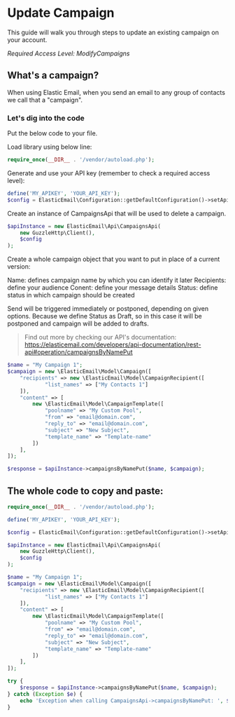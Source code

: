 # Update Campaign

This guide will walk you through steps to update an existing campaign on your account.

*Required Access Level: ModifyCampaigns*

## What's a campaign?
When using Elastic Email, when you send an email to any group of contacts we call that a "campaign".

### Let's dig into the code

Put the below code to your file.

Load library using below line:

```php
require_once(__DIR__ . '/vendor/autoload.php');
```

Generate and use your API key (remember to check a required access level): 

```php
define('MY_APIKEY', 'YOUR_API_KEY');
$config = ElasticEmail\Configuration::getDefaultConfiguration()->setApiKey('X-ElasticEmail-ApiKey', MY_APIKEY);
```

Create an instance of CampaignsApi that will be used to delete a campaign.

```php
$apiInstance = new ElasticEmail\Api\CampaignsApi(
    new GuzzleHttp\Client(),
    $config
);
```

Create a whole campaign object that you want to put in place of a current version:

Name: defines campaign name by which you can identify it later
Recipients: define your audience
Conent: define your message details
Status: define status in which campaign should be created

Send will be triggered immediately or postponed, depending on given options.
Because we define Status as Draft, so in this case it will be postponed and campaign will be added to drafts.

> Find out more by checking our API's documentation: https://elasticemail.com/developers/api-documentation/rest-api#operation/campaignsByNamePut

```php
$name = "My Campaign 1";
$campaign = new \ElasticEmail\Model\Campaign([
    "recipients" => new \ElasticEmail\Model\CampaignRecipient([
            "list_names" => ["My Contacts 1"]
    ]),
    "content" => [
        new \ElasticEmail\Model\CampaignTemplate([
            "poolname" => "My Custom Pool",
            "from" => "email@domain.com",
            "reply_to" => "email@domain.com",
            "subject" => "New Subject",
            "template_name" => "Template-name"
        ])
    ],
]);

$response = $apiInstance->campaignsByNamePut($name, $campaign);
```

## The whole code to copy and paste:

```php
require_once(__DIR__ . '/vendor/autoload.php');

define('MY_APIKEY', 'YOUR_API_KEY');

$config = ElasticEmail\Configuration::getDefaultConfiguration()->setApiKey('X-ElasticEmail-ApiKey', MY_APIKEY);

$apiInstance = new ElasticEmail\Api\CampaignsApi(
    new GuzzleHttp\Client(),
    $config
);

$name = "My Campaign 1";
$campaign = new \ElasticEmail\Model\Campaign([
    "recipients" => new \ElasticEmail\Model\CampaignRecipient([
            "list_names" => ["My Contacts 1"]
    ]),
    "content" => [
        new \ElasticEmail\Model\CampaignTemplate([
            "poolname" => "My Custom Pool",
            "from" => "email@domain.com",
            "reply_to" => "email@domain.com",
            "subject" => "New Subject",
            "template_name" => "Template-name"
        ])
    ],
]);

try {
    $response = $apiInstance->campaignsByNamePut($name, $campaign);
} catch (Exception $e) {
    echo 'Exception when calling CampaignsApi->campaignsByNamePut: ', $e->getMessage(), PHP_EOL;
}
```
